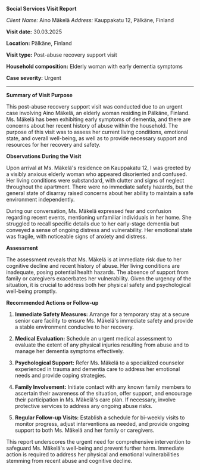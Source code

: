 **Social Services Visit Report**

*Client Name:* Aino Mäkelä
*Address:* Kauppakatu 12, Pälkäne, Finland

**Visit date:** 30.03.2025

**Location:** Pälkäne, Finland

**Visit type:** Post-abuse recovery support visit

**Household composition:** Elderly woman with early dementia symptoms

**Case severity:** Urgent

---

**Summary of Visit Purpose**

This post-abuse recovery support visit was conducted due to an urgent case involving Aino Mäkelä, an elderly woman residing in Pälkäne, Finland. Ms. Mäkelä has been exhibiting early symptoms of dementia, and there are concerns about her recent history of abuse within the household. The purpose of this visit was to assess her current living conditions, emotional state, and overall well-being, as well as to provide necessary support and resources for her recovery and safety.

**Observations During the Visit**

Upon arrival at Ms. Mäkelä's residence on Kauppakatu 12, I was greeted by a visibly anxious elderly woman who appeared disoriented and confused. Her living conditions were substandard, with clutter and signs of neglect throughout the apartment. There were no immediate safety hazards, but the general state of disarray raised concerns about her ability to maintain a safe environment independently.

During our conversation, Ms. Mäkelä expressed fear and confusion regarding recent events, mentioning unfamiliar individuals in her home. She struggled to recall specific details due to her early-stage dementia but conveyed a sense of ongoing distress and vulnerability. Her emotional state was fragile, with noticeable signs of anxiety and distress.

**Assessment**

The assessment reveals that Ms. Mäkelä is at immediate risk due to her cognitive decline and recent history of abuse. Her living conditions are inadequate, posing potential health hazards. The absence of support from family or caregivers exacerbates her vulnerability. Given the urgency of the situation, it is crucial to address both her physical safety and psychological well-being promptly.

**Recommended Actions or Follow-up**

1. **Immediate Safety Measures:** Arrange for a temporary stay at a secure senior care facility to ensure Ms. Mäkelä's immediate safety and provide a stable environment conducive to her recovery.

2. **Medical Evaluation:** Schedule an urgent medical assessment to evaluate the extent of any physical injuries resulting from abuse and to manage her dementia symptoms effectively.

3. **Psychological Support:** Refer Ms. Mäkelä to a specialized counselor experienced in trauma and dementia care to address her emotional needs and provide coping strategies.

4. **Family Involvement:** Initiate contact with any known family members to ascertain their awareness of the situation, offer support, and encourage their participation in Ms. Mäkelä's care plan. If necessary, involve protective services to address any ongoing abuse risks.

5. **Regular Follow-up Visits:** Establish a schedule for bi-weekly visits to monitor progress, adjust interventions as needed, and provide ongoing support to both Ms. Mäkelä and her family or caregivers.

This report underscores the urgent need for comprehensive intervention to safeguard Ms. Mäkelä's well-being and prevent further harm. Immediate action is required to address her physical and emotional vulnerabilities stemming from recent abuse and cognitive decline.